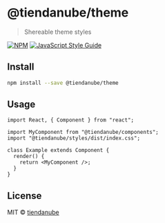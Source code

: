 # @tiendanube/theme

> Shereable theme styles

[![NPM](https://img.shields.io/npm/v/@tiendanube/theme.svg)](https://www.npmjs.com/package/@tiendanube/theme) [![JavaScript Style Guide](https://img.shields.io/badge/code_style-standard-brightgreen.svg)](https://standardjs.com)

## Install

```bash
npm install --save @tiendanube/theme
```

## Usage

```tsx
import React, { Component } from "react";

import MyComponent from "@tiendanube/components";
import "@tiendanube/styles/dist/index.css";

class Example extends Component {
  render() {
    return <MyComponent />;
  }
}
```

## License

MIT © [tiendanube](https://github.com/tiendanube)
